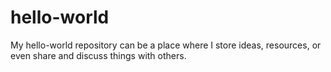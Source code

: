 # hello-world
My hello-world repository can be a place where I store ideas, resources, or even share and discuss things with others.
